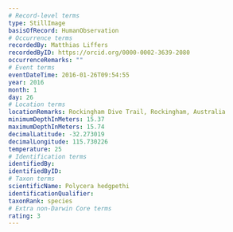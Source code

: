 ```yaml
---
# Record-level terms
type: StillImage
basisOfRecord: HumanObservation
# Occurrence terms
recordedBy: Matthias Liffers
recordedByID: https://orcid.org/0000-0002-3639-2080
occurrenceRemarks: ""
# Event terms
eventDateTime: 2016-01-26T09:54:55
year: 2016
month: 1
day: 26
# Location terms
locationRemarks: Rockingham Dive Trail, Rockingham, Australia
minimumDepthInMeters: 15.37
maximumDepthInMeters: 15.74
decimalLatitude: -32.273019
decimalLongitude: 115.730226
temperature: 25
# Identification terms
identifiedBy: 
identifiedByID: 
# Taxon terms
scientificName: Polycera hedgpethi
identificationQualifier: 
taxonRank: species
# Extra non-Darwin Core terms
rating: 3
---
```

